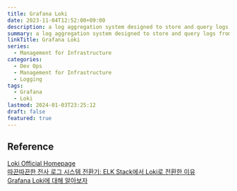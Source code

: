 ```yaml
---
title: Grafana Loki
date: 2023-11-04T12:52:00+09:00
description: a log aggregation system designed to store and query logs from all your applications and infrastructure
summary: a log aggregation system designed to store and query logs from all your applications and infrastructure
linkTitle: Grafana Loki
series:
  - Management for Infrastructure
categories:
  - Dev Ops
  - Management for Infrastructure
  - Logging
tags:
  - Grafana
  - Loki
lastmod: 2024-01-03T23:25:12
draft: false
featured: true
---
```


## Reference

[Loki Official Homepage](https://grafana.com/oss/loki/)  
[따끈따끈한 전사 로그 시스템 전환기: ELK Stack에서 Loki로 전환한 이유](https://techblog.woowahan.com/14505/)  
[Grafana Loki에 대해 알아보자](https://devocean.sk.com/search/techBoardDetail.do?ID=163964&boardType=)

